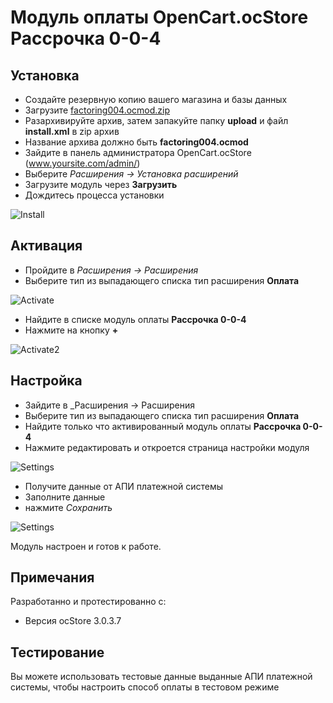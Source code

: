 # Модуль оплаты OpenCart.ocStore Рассрочка 0-0-4

## Установка

* Создайте резервную копию вашего магазина и базы данных
* Загрузите [factoring004.ocmod.zip](https://github.com/bnpl-partners/factoring004-opencart.git?raw=true)
* Разархивируйте архив, затем запакуйте папку **upload** и файл **install.xml** в zip архив
* Название архива должно быть **factoring004.ocmod**
* Зайдите в панель администратора OpenCart.ocStore (www.yoursite.com/admin/)
* Выберите _Расширения → Установка расширений_
* Загрузите модуль через **Загрузить**
* Дождитесь процесса установки

![Install](https://github.com/bnpl-partners/factoring004-opencart/raw/main/doc/install.png)

## Активация

* Пройдите в _Расширения → Расширения_
* Выберите тип из выпадающего списка тип расширения **Оплата**

![Activate](https://github.com/bnpl-partners/factoring004-opencart/raw/main/doc/activate.png)

* Найдите в списке модуль оплаты **Рассрочка 0-0-4**
* Нажмите на кнопку **+**

![Activate2](https://github.com/bnpl-partners/factoring004-opencart/raw/main/doc/activate2.png)

## Настройка

* Зайдите в _Расширения → Расширения
* Выберите тип из выпадающего списка тип расширения **Оплата**
* Найдите только что активированный модуль оплаты **Рассрочка 0-0-4**
* Нажмите редактировать и откроется страница настройки модуля

![Settings](https://github.com/bnpl-partners/factoring004-opencart/raw/main/doc/settings.png)

* Получите данные от АПИ платежной системы
* Заполните данные
* нажмите _Сохранить_

![Settings](https://github.com/bnpl-partners/factoring004-opencart/raw/main/doc/settings2.png)

Модуль настроен и готов к работе.

## Примечания

Разработанно и протестированно с:

* Версия ocStore 3.0.3.7

## Тестирование

Вы можете использовать тестовые данные выданные АПИ платежной системы, чтобы настроить способ оплаты в тестовом режиме

